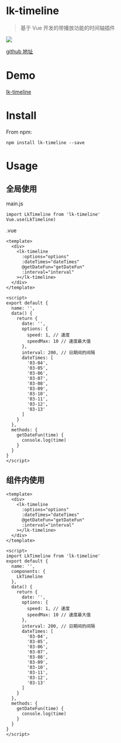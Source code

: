 # lk-timeline

> 基于 Vue 开发的带播放功能的时间轴插件

![](https://tva1.sinaimg.cn/large/00831rSTly1gd06qlr8rgg31ao06sdqr.gif)

[github 地址](https://github.com/liuzhenghe30265/lk-timeline)


# Demo

[lk-timeline](http://blog.liuzhenghe.com/lk-timeline/)


# Install

From npm:
```
npm install lk-timeline --save
```

# Usage

## 全局使用

main.js
```
import LkTimeline from 'lk-timeline'
Vue.use(LkTimeline)
```

.vue
```
<template>
  <div>
    <lk-timeline
      :options="options"
      :dateTimes="dateTimes"
      @getDateFun="getDateFun"
      :interval="interval"
    ></lk-timeline>
  </div>
</template>

<script>
export default {
  name: '',
  data() {
    return {
      date: '',
      options: {
        speed: 1, // 速度
        speedMax: 10 // 速度最大值
      },
      interval: 200, // 日期间的间隔
      dateTimes: [
        '03-04',
        '03-05',
        '03-06',
        '03-07',
        '03-08',
        '03-09',
        '03-10',
        '03-11',
        '03-12',
        '03-13'
      ]
    }
  },
  methods: {
    getDateFun(time) {
      console.log(time)
    }
  }
}
</script>
```


## 组件内使用

```
<template>
  <div>
    <lk-timeline
      :options="options"
      :dateTimes="dateTimes"
      @getDateFun="getDateFun"
      :interval="interval"
    ></lk-timeline>
  </div>
</template>

<script>
import LkTimeline from 'lk-timeline'
export default {
  name: '',
  components: {
    LkTimeline
  },
  data() {
    return {
      date: '',
      options: {
        speed: 1, // 速度
        speedMax: 10 // 速度最大值
      },
      interval: 200, // 日期间的间隔
      dateTimes: [
        '03-04',
        '03-05',
        '03-06',
        '03-07',
        '03-08',
        '03-09',
        '03-10',
        '03-11',
        '03-12',
        '03-13'
      ]
    }
  },
  methods: {
    getDateFun(time) {
      console.log(time)
    }
  }
}
</script>
```
